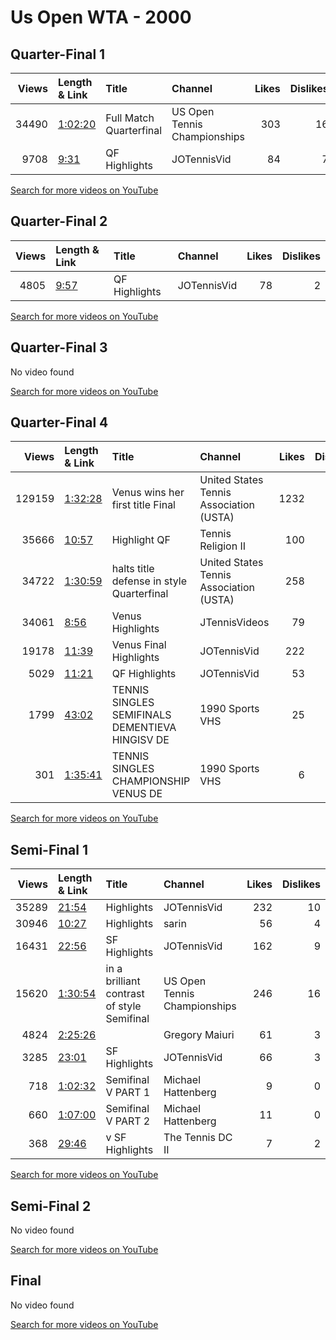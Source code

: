 
# Us Open WTA - 2000
    
## Quarter-Final 1
|   Views | Length & Link                                          | Title                      | Channel                      |   Likes |   Dislikes |
|--------:|:-------------------------------------------------------|:---------------------------|:-----------------------------|--------:|-----------:|
|   34490 | [1:02:20](https://www.youtube.com/watch?v=k3RHPb0Ps-U) | Full Match    Quarterfinal | US Open Tennis Championships |     303 |         16 |
|    9708 | [9:31](https://www.youtube.com/watch?v=y14FhTeR2G4)    | QF Highlights              | JOTennisVid                  |      84 |          7 |

[Search for more videos on YouTube](https://www.youtube.com/results?search_query=%22us+open%22+%22Hingis%22+%22Seles%22+%222000%22+%22highlights%22)     

## Quarter-Final 2
|   Views | Length & Link                                       | Title         | Channel     |   Likes |   Dislikes |
|--------:|:----------------------------------------------------|:--------------|:------------|--------:|-----------:|
|    4805 | [9:57](https://www.youtube.com/watch?v=_sQaF6Z59lY) | QF Highlights | JOTennisVid |      78 |          2 |

[Search for more videos on YouTube](https://www.youtube.com/results?search_query=%22us+open%22+%22Williams%22+%22Tauziat%22+%222000%22+%22highlights%22)     

## Quarter-Final 3
No video found

[Search for more videos on YouTube](https://www.youtube.com/results?search_query=%22us+open%22+%22Dementieva%22+%22Huber%22+%222000%22+%22highlights%22)     

## Quarter-Final 4
|   Views | Length & Link                                          | Title                                               | Channel                                 |   Likes |   Dislikes |
|--------:|:-------------------------------------------------------|:----------------------------------------------------|:----------------------------------------|--------:|-----------:|
|  129159 | [1:32:28](https://www.youtube.com/watch?v=6QqWh7trywo) | Venus  wins her first  title      Final             | United States Tennis Association (USTA) |    1232 |         71 |
|   35666 | [10:57](https://www.youtube.com/watch?v=BgTYB-aHlIg)   | Highlight   QF                                      | Tennis Religion II                      |     100 |         14 |
|   34722 | [1:30:59](https://www.youtube.com/watch?v=AZ1dhxYEbZw) | halts   title defense in style    Quarterfinal      | United States Tennis Association (USTA) |     258 |         20 |
|   34061 | [8:56](https://www.youtube.com/watch?v=YPReGsGrTyg)    | Venus     Highlights                                | JTennisVideos                           |      79 |          6 |
|   19178 | [11:39](https://www.youtube.com/watch?v=JYVXiXC2bJM)   | Venus     Final Highlights                          | JOTennisVid                             |     222 |          6 |
|    5029 | [11:21](https://www.youtube.com/watch?v=l7Wl0j_VRtY)   | QF Highlights                                       | JOTennisVid                             |      53 |          3 |
|    1799 | [43:02](https://www.youtube.com/watch?v=r7khR5CRnfI)   | TENNIS    SINGLES SEMIFINALS DEMENTIEVA HINGISV  DE | 1990 Sports VHS                         |      25 |          0 |
|     301 | [1:35:41](https://www.youtube.com/watch?v=DdJIglAPoME) | TENNIS    SINGLES CHAMPIONSHIP VENUS  DE            | 1990 Sports VHS                         |       6 |          0 |

[Search for more videos on YouTube](https://www.youtube.com/results?search_query=%22us+open%22+%22Davenport%22+%22Williams%22+%222000%22+%22highlights%22)     

## Semi-Final 1
|   Views | Length & Link                                          | Title                                         | Channel                      |   Likes |   Dislikes |
|--------:|:-------------------------------------------------------|:----------------------------------------------|:-----------------------------|--------:|-----------:|
|   35289 | [21:54](https://www.youtube.com/watch?v=751AVlxVZys)   | Highlights                                    | JOTennisVid                  |     232 |         10 |
|   30946 | [10:27](https://www.youtube.com/watch?v=2kBW3tJwipU)   | Highlights                                    | sarin                        |      56 |          4 |
|   16431 | [22:56](https://www.youtube.com/watch?v=Tz_X9w8eUaw)   | SF Highlights                                 | JOTennisVid                  |     162 |          9 |
|   15620 | [1:30:54](https://www.youtube.com/watch?v=n_SThuUKUoU) | in a brilliant contrast of style    Semifinal | US Open Tennis Championships |     246 |         16 |
|    4824 | [2:25:26](https://www.youtube.com/watch?v=wvR8LGy12kc) |                                               | Gregory Maiuri               |      61 |          3 |
|    3285 | [23:01](https://www.youtube.com/watch?v=f6JLsHZfIpQ)   | SF Highlights                                 | JOTennisVid                  |      66 |          3 |
|     718 | [1:02:32](https://www.youtube.com/watch?v=fxqn2sPP8Cg) | Semifinal V PART 1                            | Michael Hattenberg           |       9 |          0 |
|     660 | [1:07:00](https://www.youtube.com/watch?v=dgrt3b2d18M) | Semifinal V PART 2                            | Michael Hattenberg           |      11 |          0 |
|     368 | [29:46](https://www.youtube.com/watch?v=5lQJlGGMQA0)   | v      SF Highlights                          | The Tennis DC II             |       7 |          2 |

[Search for more videos on YouTube](https://www.youtube.com/results?search_query=%22us+open%22+%22Williams%22+%22Hingis%22+%222000%22+%22highlights%22)     

## Semi-Final 2
No video found

[Search for more videos on YouTube](https://www.youtube.com/results?search_query=%22us+open%22+%22Davenport%22+%22Dementieva%22+%222000%22+%22highlights%22)     

## Final
No video found

[Search for more videos on YouTube](https://www.youtube.com/results?search_query=%22us+open%22+%22Williams%22+%22Davenport%22+%222000%22+%22highlights%22)     
